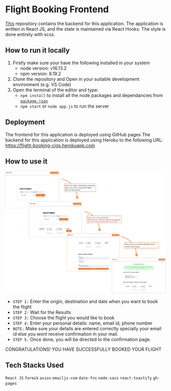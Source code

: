 # Flight Booking Frontend

[This](https://github.com/tanishabisht/Flight-Booking-Backend) repository contains the backend for this application.
The application is written in React JS, and the state is maintained via React Hooks.
The style is done entirely with scss.

## How to run it locally

1. Firstly make sure your have the following installed in your system
   - node version: v16.13.2
   - npm version: 8.19.2
2. Clone the repository and Open in your suitable development environment (e.g. VS Code)
3. Open the terminal of the editor and type:
   - `npm install` to install all the node packages and dependancies from [`package.json`](/package.json)
   - `npm start` or `node app.js` to run the server

## Deployment

The frontend for this application is deployed using GitHub pages
The backend for this application is deployed using Heroku to the following URL: https://flight-booking-cigs.herokuapp.com

## How to use it

![How To Image](/howTo.png)

- `STEP 1:` Enter the origin, destination and date when you want to book the flight
- `STEP 2:` Wait for the Results
- `STEP 3:` Choose the flight you would like to book
- `STEP 4:` Enter your personal details: name, email id, phone number
- `NOTE:` Make sure your details are entered correctly specially your email id else you wont receive confirmation in your mail.
- `STEP 5:` Once done, you will be directed to the confirmation page.

CONGRATULATIONS! YOU HAVE SUCCESSFULLY BOOKED YOUR FLIGHT

## Tech Stacks Used

`React JS` `formik` `axios` `emailjs-com` `date-fns` `node-sass` `react-toastify` `gh-pages`
